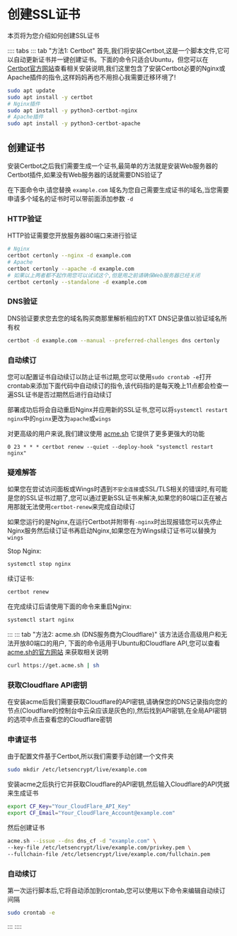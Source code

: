 # 创建SSL证书

本页将为您介绍如何创建SSL证书

:::: tabs
::: tab "方法1: Certbot"
首先,我们将安装Certbot,这是一个脚本文件,它可以自动更新证书并一键创建证书。下面的命令只适合Ubuntu，但您可以在[Certbot官方网站](https://certbot.eff.org/)查看相关安装说明,我们这里包含了安装Certbot必要的Nginx或Apache插件的指令,这样妈妈再也不用担心我需要迁移环境了!

``` bash
sudo apt update
sudo apt install -y certbot
# Nginx插件
sudo apt install -y python3-certbot-nginx
# Apache插件
sudo apt install -y python3-certbot-apache
```

## 创建证书

安装Certbot之后我们需要生成一个证书,最简单的方法就是安装Web服务器的Certbot插件,如果没有Web服务器的话就需要DNS验证了

在下面命令中,请您替换 `example.com` 域名为您自己需要生成证书的域名,当您需要申请多个域名的证书时可以带前面添加参数 `-d`

### HTTP验证

HTTP验证需要您开放服务器80端口来进行验证

``` bash
# Nginx
certbot certonly --nginx -d example.com
# Apache
certbot certonly --apache -d example.com
# 如果以上两者都不起作用您可以试试这个,但是用之前请确保Web服务器已经关闭
certbot certonly --standalone -d example.com
```

### DNS验证

DNS验证要求您去您的域名购买商那里解析相应的TXT DNS记录值以验证域名所有权

```bash
certbot -d example.com --manual --preferred-challenges dns certonly
```

### 自动续订

您可以配置证书自动续订以防止证书过期,您可以使用`sudo crontab -e`打开crontab来添加下面代码中自动续订的指令,该代码指的是每天晚上11点都会检查一遍SSL证书是否过期然后进行自动续订

部署成功后将会自动重启Nginx并应用新的SSL证书,您可以将`systemctl restart nginx`中的`nginx`更改为`apache`或`wings`

对更高级的用户来说,我们建议使用 [acme.sh](https://acme.sh)
它提供了更多更强大的功能

``` text
0 23 * * * certbot renew --quiet --deploy-hook "systemctl restart nginx"
```

### 疑难解答

如果您在尝试访问面板或Wings时遇到`不安全连接`或SSL/TLS相关的错误时,有可能是您的SSL证书过期了,您可以通过更新SSL证书来解决,如果您的80端口正在被占用那就无法使用`certbot-renew`来完成自动续订

如果您运行的是Nginx,在运行Certbot并附带有`-nginx`时出现报错您可以先停止Nginx服务然后续订证书再启动Nginx,如果您在为Wings续订证书可以替换为`wings`

Stop Nginx:

```bash
systemctl stop nginx
```

续订证书:

```bash
certbot renew
```

在完成续订后请使用下面的命令来重启Nginx:

```bash
systemctl start nginx
```

:::
::: tab "方法2: acme.sh (DNS服务商为Cloudflare)"
该方法适合高级用户和无法开放80端口的用户, 下面的命令适用于Ubuntu和Cloudflare API,您可以查看[acme.sh的官方网站](https://github.com/Neilpang/acme.sh) 来获取相关说明

``` bash
curl https://get.acme.sh | sh
```

### 获取Cloudflare API密钥

在安装acme后我们需要获取Cloudflare的API密钥,请确保您的DNS记录指向您的节点(Cloudflare的控制台中云朵应该是灰色的),然后找到API密钥,在全局API密钥的选项中点击查看您的Cloudflare密钥

### 申请证书

由于配置文件基于Certbot,所以我们需要手动创建一个文件夹

```bash
sudo mkdir /etc/letsencrypt/live/example.com
```

安装acme之后执行它并获取Cloudflare的API密钥,然后输入Cloudflare的API凭据来生成证书

```bash
export CF_Key="Your_CloudFlare_API_Key"
export CF_Email="Your_CloudFlare_Account@example.com"

```

然后创建证书

```bash
acme.sh --issue --dns dns_cf -d "example.com" \
--key-file /etc/letsencrypt/live/example.com/privkey.pem \
--fullchain-file /etc/letsencrypt/live/example.com/fullchain.pem
```

### 自动续订

第一次运行脚本后,它将自动添加到crontab,您可以使用以下命令来编辑自动续订间隔

```bash
sudo crontab -e
```

:::
::::
